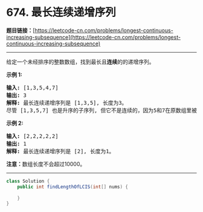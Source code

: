 # 674. 最长连续递增序列

**题目链接：**[https://leetcode-cn.com/problems/longest-continuous-increasing-subsequence](https://leetcode-cn.com/problems/longest-continuous-increasing-subsequence)

---

<div class="content__1Y2H">
 <div class="notranslate">
  <p>给定一个未经排序的整数数组，找到最长且<strong>连续</strong>的的递增序列。</p> 
  <p><strong>示例 1:</strong></p> 
  <pre class="language-text"><strong>输入:</strong> [1,3,5,4,7]
<strong>输出:</strong> 3
<strong>解释:</strong> 最长连续递增序列是 [1,3,5], 长度为3。
尽管 [1,3,5,7] 也是升序的子序列, 但它不是连续的，因为5和7在原数组里被4隔开。 
</pre> 
  <p><strong>示例 2:</strong></p> 
  <pre class="language-text"><strong>输入:</strong> [2,2,2,2,2]
<strong>输出:</strong> 1
<strong>解释:</strong> 最长连续递增序列是 [2], 长度为1。
</pre> 
  <p><strong>注意：</strong>数组长度不会超过10000。</p> 
 </div>
</div>

---

```java
class Solution {
    public int findLengthOfLCIS(int[] nums) {
        
    }
}
```